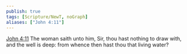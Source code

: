 ```yaml
---
publish: true
tags: [Scripture/NewT, noGraph]
aliases: ["John 4:11"]
---
```

[John 4:11](https://churchofjesuschrist.org/study/scriptures/nt/john/4?lang=eng&id=p11#p11) The woman saith unto him, Sir, thou hast nothing to draw with, and the well is deep: from whence then hast thou that living water?
